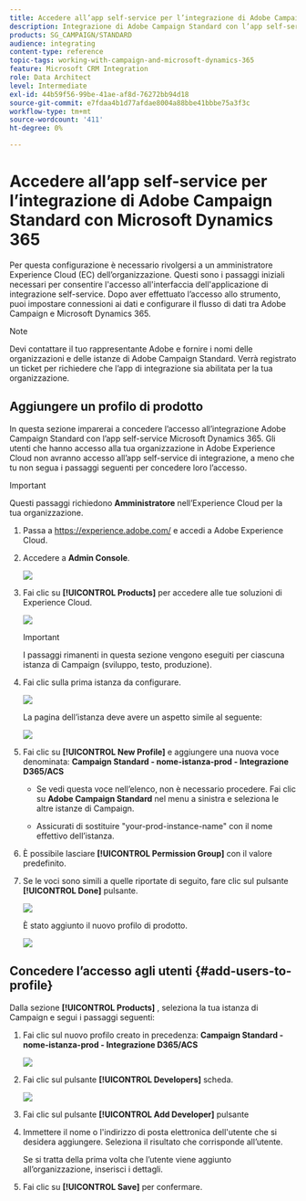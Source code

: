 ```yaml
---
title: Accedere all’app self-service per l’integrazione di Adobe Campaign Standard con Dynamics 365
description: Integrazione di Adobe Campaign Standard con l’app self-service Dynamics 365
products: SG_CAMPAIGN/STANDARD
audience: integrating
content-type: reference
topic-tags: working-with-campaign-and-microsoft-dynamics-365
feature: Microsoft CRM Integration
role: Data Architect
level: Intermediate
exl-id: 44b59f56-99be-41ae-af8d-76272bb94d18
source-git-commit: e7fdaa4b1d77afdae8004a88bbe41bbbe75a3f3c
workflow-type: tm+mt
source-wordcount: '411'
ht-degree: 0%

---
```


# Accedere all’app self-service per l’integrazione di Adobe Campaign Standard con Microsoft Dynamics 365

Per questa configurazione è necessario rivolgersi a un amministratore Experience Cloud (EC) dell’organizzazione. Questi sono i passaggi iniziali necessari per consentire l&#39;accesso all&#39;interfaccia dell&#39;applicazione di integrazione self-service. Dopo aver effettuato l’accesso allo strumento, puoi impostare connessioni ai dati e configurare il flusso di dati tra Adobe Campaign e Microsoft Dynamics 365.

>[!NOTE]
>
>Devi contattare il tuo rappresentante Adobe e fornire i nomi delle organizzazioni e delle istanze di Adobe Campaign Standard. Verrà registrato un ticket per richiedere che l’app di integrazione sia abilitata per la tua organizzazione.

## Aggiungere un profilo di prodotto

In questa sezione imparerai a concedere l’accesso all’integrazione Adobe Campaign Standard con l’app self-service Microsoft Dynamics 365. Gli utenti che hanno accesso alla tua organizzazione in Adobe Experience Cloud non avranno accesso all’app self-service di integrazione, a meno che tu non segua i passaggi seguenti per concedere loro l’accesso.

>[!IMPORTANT]
>
> Questi passaggi richiedono **Amministratore** nell’Experience Cloud per la tua organizzazione.
>

1. Passa a https://experience.adobe.com/ e accedi a Adobe Experience Cloud.
1. Accedere a **Admin Console**.

   ![](assets/do-not-localize/d365-to-acs-access-3.png)

1. Fai clic su **[!UICONTROL Products]** per accedere alle tue soluzioni di Experience Cloud.

   ![](assets/do-not-localize/d365-to-acs-access-6.png)


   >[!IMPORTANT]
   >
   >I passaggi rimanenti in questa sezione vengono eseguiti per ciascuna istanza di Campaign (sviluppo, testo, produzione).
   >

1. Fai clic sulla prima istanza da configurare.

   ![](assets/do-not-localize/d365-to-acs-access-6.png)

   La pagina dell’istanza deve avere un aspetto simile al seguente:

   ![](assets/do-not-localize/d365-to-acs-access-8.png)

1. Fai clic su **[!UICONTROL New Profile]** e aggiungere una nuova voce denominata: **Campaign Standard - nome-istanza-prod - Integrazione D365/ACS**

   * Se vedi questa voce nell’elenco, non è necessario procedere. Fai clic su **Adobe Campaign Standard** nel menu a sinistra e seleziona le altre istanze di Campaign.

   * Assicurati di sostituire &quot;your-prod-instance-name&quot; con il nome effettivo dell’istanza.

1. È possibile lasciare **[!UICONTROL Permission Group]** con il valore predefinito.

1. Se le voci sono simili a quelle riportate di seguito, fare clic sul pulsante **[!UICONTROL Done]** pulsante.

   ![](assets/do-not-localize/d365-to-acs-access-14.png)

   È stato aggiunto il nuovo profilo di prodotto.

   ![](assets/do-not-localize/d365-to-acs-access-15.png)

## Concedere l’accesso agli utenti {#add-users-to-profile}

Dalla sezione **[!UICONTROL Products]**  , seleziona la tua istanza di Campaign e segui i passaggi seguenti:

1. Fai clic sul nuovo profilo creato in precedenza:  **Campaign Standard - nome-istanza-prod - Integrazione D365/ACS**

   ![](assets/do-not-localize/d365-to-acs-access-15.png)

1. Fai clic sul pulsante **[!UICONTROL Developers]** scheda.

   ![](assets/do-not-localize/d365-to-acs-access-18.png)

1. Fai clic sul pulsante **[!UICONTROL Add Developer]** pulsante

1. Immettere il nome o l&#39;indirizzo di posta elettronica dell&#39;utente che si desidera aggiungere.  Seleziona il risultato che corrisponde all’utente.

   Se si tratta della prima volta che l’utente viene aggiunto all’organizzazione, inserisci i dettagli.

1. Fai clic su **[!UICONTROL Save]** per confermare.
